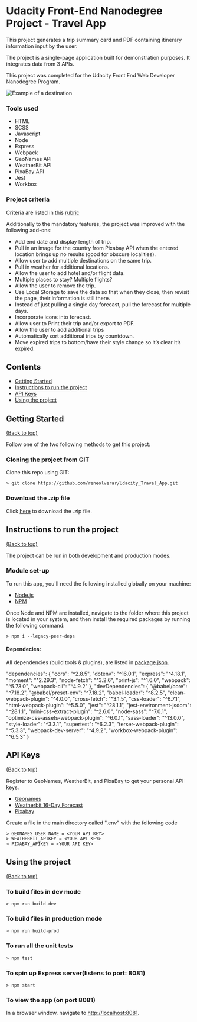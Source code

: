 # Udacity Front-End Nanodegree Project - Travel App

This project generates a trip summary card and PDF containing itinerary information input by the user.

The project is a single-page application built for demonstration purposes. It integrates data from 3 APIs.

This project was completed for the Udacity Front End Web Developer Nanodegree Program.

![Example of a destination](https://github.com/reneolverar/Udacity_TravelApp/src/client/media/images/travel_app_example.png)

### Tools used
* HTML
* SCSS
* Javascript
* Node
* Express
* Webpack
* GeoNames API
* WeatherBit API
* PixaBay API
* Jest
* Workbox

### Project criteria
Criteria are listed in this [rubric](https://review.udacity.com/#!/rubrics/3636/view)

Additionally to the mandatory features, the project was improved with the following add-ons:
* Add end date and display length of trip.
* Pull in an image for the country from Pixabay API when the entered location brings up no results (good for obscure localities).
* Allow user to add multiple destinations on the same trip.
* Pull in weather for additional locations.
* Allow the user to add hotel and/or flight data.
* Multiple places to stay? Multiple flights?
* Allow the user to remove the trip.
* Use Local Storage to save the data so that when they close, then revisit the page, their information is still there.
* Instead of just pulling a single day forecast, pull the forecast for multiple days.
* Incorporate icons into forecast.
* Allow user to Print their trip and/or export to PDF.
* Allow the user to add additional trips
* Automatically sort additional trips by countdown.
* Move expired trips to bottom/have their style change so it’s clear it’s expired.

## Contents

- [Getting Started](#getting-started)
- [Instructions to run the project](#instructions-to-run-the_project)
- [API Keys](#api-keys)
- [Using the project](#using-the-project)

## Getting Started
[(Back to top)](#contents)

Follow one of the two following methods to get this project:

### Cloning the project from GIT
Clone this repo using GIT:

```
> git clone https://github.com/reneolverar/Udacity_Travel_App.git

```

### Download the .zip file
Click [here](https://github.com/reneolverar/Udacity_Travel_App/archive/refs/heads/main.zip) to download the .zip file.

## Instructions to run the project
[(Back to top)](#contents)

The project can be run in both development and production modes.

### Module set-up

To run this app, you'll need the following installed globally on your machine:
- [Node.js](https://nodejs.org/en/)
- [NPM](https://nodejs.org/en/)

Once Node and NPM are installed, navigate to the folder where this project is located in your system, and then install the required packages by running the following command:

```
> npm i --legacy-peer-deps

```

#### Dependecies:

All dependencies (build tools & plugins), are listed in [package.json](./package.json).

"dependencies": {
    "cors": "^2.8.5",
    "dotenv": "^16.0.1",
    "express": "^4.18.1",
    "moment": "^2.29.3",
    "node-fetch": "^3.2.6",
    "print-js": "^1.6.0",
    "webpack": "^5.73.0",
    "webpack-cli": "^4.9.2"
  },
  "devDependencies": {
    "@babel/core": "^7.18.2",
    "@babel/preset-env": "^7.18.2",
    "babel-loader": "^8.2.5",
    "clean-webpack-plugin": "^4.0.0",
    "cross-fetch": "^3.1.5",
    "css-loader": "^6.7.1",
    "html-webpack-plugin": "^5.5.0",
    "jest": "^28.1.1",
    "jest-environment-jsdom": "^28.1.1",
    "mini-css-extract-plugin": "^2.6.0",
    "node-sass": "^7.0.1",
    "optimize-css-assets-webpack-plugin": "^6.0.1",
    "sass-loader": "^13.0.0",
    "style-loader": "^3.3.1",
    "supertest": "^6.2.3",
    "terser-webpack-plugin": "^5.3.3",
    "webpack-dev-server": "^4.9.2",
    "workbox-webpack-plugin": "^6.5.3"
  }

## API Keys
[(Back to top)](#contents)

Register to GeoNames, WeatherBit, and PixaBay to get your personal API keys.
- [Geonames](http://www.geonames.org/export/geonames-search.html)
- [Weatherbit 16-Day Forecast](https://www.weatherbit.io/api/weather-forecast-16-day)
- [Pixabay](https://pixabay.com/api/docs/)

Create a file in the main directory called ".env" with the following code

```
> GEONAMES_USER_NAME = <YOUR API KEY>
> WEATHERBIT_APIKEY = <YOUR API KEY>
> PIXABAY_APIKEY = <YOUR API KEY>

```

## Using the project
[(Back to top)](#contents)

### To build files in dev mode
```
> npm run build-dev

```

### To build files in production mode
```
> npm run build-prod

```

### To run all the unit tests
```
> npm test

```

### To spin up Express server(listens to port: 8081)
```
> npm start

```

### To view the app (on port 8081)
In a browser window, navigate to [http://localhost:8081](http://localhost:8081).